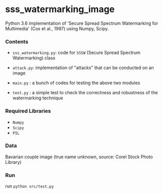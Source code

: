 # sss_watermarking_image

Python 3.6 implementation of 'Secure Spread Spectrum Watermarking for Multimedia' (Cox et al., 1997) using Numpy, Scipy.

### Contents

- `sss_watermarking.py`: code for `SSSW` (Secure Spread Spectrum Watermarking) class

- `attack.py`: implementation of "attacks" that can be conducted on an image

- `main.py` : a bunch of codes for testing the above two modules

- `test.py` : a simple test to check the correctness and robustness of the watermarking technique

### Required Libraries

- `Numpy`
- `Scipy`
- `PIL`

### Data

Bavarian couple image (true name unknown, source: Corel Stock Photo Library)

### Run

run `python src/test.py`
